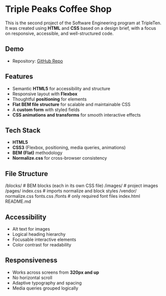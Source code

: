 # Triple Peaks Coffee Shop

This is the second project of the Software Engineering program at TripleTen.  
It was created using **HTML** and **CSS** based on a design brief, with a focus on responsive, accessible, and well-structured code.

## Demo

- Repository: [GitHub Repo](https://github.com/Valeriia0799/se_project_coffeeshop.git)

## Features

- Semantic **HTML5** for accessibility and structure  
- Responsive layout with **Flexbox**  
- Thoughtful **positioning** for elements  
- **Flat BEM file structure** for scalable and maintainable CSS  
- A **custom form** with styled fields  
- **CSS animations and transforms** for smooth interactive effects  

## Tech Stack

- **HTML5**  
- **CSS3** (Flexbox, positioning, media queries, animations)  
- **BEM (Flat)** methodology  
- **Normalize.css** for cross-browser consistency  

## File Structure

/blocks/ # BEM blocks (each in its own CSS file)
/images/ # project images
/pages/
index.css # imports normalize and block styles
/vendor/
normalize.css
fonts.css
/fonts # only required font files
index.html
README.md


## Accessibility

- Alt text for images  
- Logical heading hierarchy  
- Focusable interactive elements  
- Color contrast for readability  

## Responsiveness

- Works across screens from **320px and up**  
- No horizontal scroll  
- Adaptive typography and spacing  
- Media queries grouped logically  
